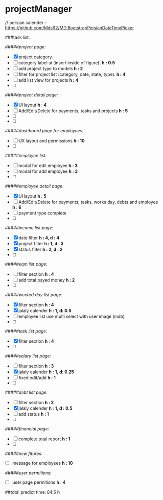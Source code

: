 # projectManager
// persian calender : https://github.com/Mds92/MD.BootstrapPersianDateTimePicker

###task list:

#####_project page:_
- [x] project category.
- [ ] category label ui (insert inside of figure). **h : 0.5**
- [ ] add project type to models **h : 2**
- [ ] filter for project list (category, date, state, type). **h : 4**
- [ ] add list view for projects **h : 4**
- [ ] 

#####_project detail page:_
- [x] UI layout **h : 4**
- [ ] Add/Edit/Delete for payments, tasks and projects **h : 5**
- [ ] 
- [ ] 

#####_dashboard page for employees:_
- [ ] UX layout and permissions **h : 10**
- [ ] 

#####_employee list:_
- [ ] modal for edit employee **h : 3**
- [ ] modal for add employee **h : 3**
- [ ] 

#####_employee detail page:_
- [x] UI layout **h : 5**
- [ ] Add/Edit/Delete for payments, tasks, works day, debts and employee **h : 6**
- [ ] payment type complete
- [ ] 

#####_income list page:_
- [x] date filter **h : 4, d : 4**
- [x] project filter **h : 1, d : 3**
- [x] status filter **h : 2, d : 2**
- [ ] 

#####_eqm list page:_
- [ ] filter section **h : 4**
- [ ] add total payed money **h : 2**
- [ ]

#####_worked day list page:_
- [x] filter section **h : 4**
- [x] jalaly calender **h : 1, d: 0.5**
- [ ] employee list use multi select with user image (mdb)
- [ ]

#####_task list page:_
- [x] filter section **h : 4**
- [ ] 

#####_salary list page:_
- [ ] filter section **h : 3**
- [x] jalaly calender **h : 1, d: 0.25**
- [ ] fixed edit/add **h : 1**
- [ ]

#####_debt list page:_
- [ ] filter section **h : 2**
- [x] jalaly calender **h : 1, d : 0.5** 
- [ ] add status **h : 1**
- [ ]

#####_financial page:_
- [ ] complete total report **h : 1**
- [ ]

#####_new fitures:_
- [ ] message for employees **h : 10**

#####_user permitions:_
- [ ] user page permitions **h : 4**

##total predict time: 84.5 h